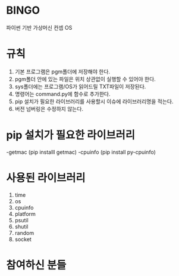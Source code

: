 # BINGO
파이썬 기반 가상머신 컨셉 OS

# 규칙
1. 기본 프로그램은 pgm폴더에 저장해야 한다.
2. pgm폴더 안에 있는 파일은 위치 상관없이 실행할 수 있어야 한다.
3. sys폴더에는 프로그램/OS가 읽어드릴 TXT파일이 저장된다.
4. 명령어는 command.py에 함수로 추가한다.
5. pip 설치가 필요한 라이브러리를 사용할시 이슈에 라이브러리명을 적는다.
6. 버전 넘버링은 수정하지 않는다.

# pip 설치가 필요한 라이브러리
-getmac (pip installl getmac)
-cpuinfo (pip install py-cpuinfo)

# 사용된 라이브러리
1. time
2. os
3. cpuinfo
4. platform
5. psutil
6. shutil
7. random
8. socket

# 참여하신 분들
